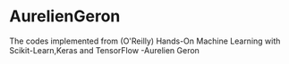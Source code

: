 # AurelienGeron
The codes implemented from (O'Reilly) Hands-On Machine Learning with Scikit-Learn,Keras and TensorFlow 
                                                                                -Aurelien Geron
